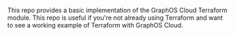 This repo provides a basic implementation of the GraphOS Cloud Terraform module. This repo is useful if you're not already using Terraform and want to see a working example of Terraform with GraphOS Cloud.
